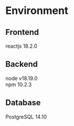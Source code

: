 # Environment
## Frontend
reactjs 18.2.0

## Backend
node v18.19.0<br>
npm 10.2.3

## Database
PostgreSQL 14.10